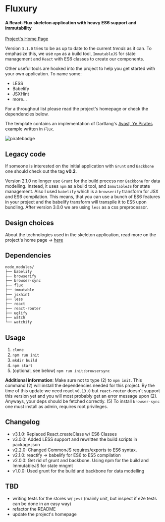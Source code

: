 # Fluxury
#### A React-Flux skeleton application with heavy ES6 support and immutability

[Project's Home Page](http://jim-y.me/fluxury/)

Version `3.1.0` tries to be as up to date to the current *trends* as it can. To emphasize this, we use `npm` as a build tool, `ImmutableJS` for state management
and `React` with ES6 classes to create our components.

Other useful tools are hooked into the project to help you get started with your own application. To name some:

- LESS
- Babelify
- JSXHint
- more...

For a throughout list please read the project's homepage or check the dependencies below.

The template contains an implementation of Dartlang's [Avast, Ye Pirates](https://www.dartlang.org/codelabs/darrrt/) example written in `Flux`.

![piratebadge](https://raw.githubusercontent.com/jim-y/fluxury/master/assets/images/piratebadge.png)

## Legacy code

If someone is interested on the initial application with `Grunt` and `Backbone` one should check out the tag **v0.2**.

Version 2.1.0 no longer use `Grunt` for the build process nor `Backbone` for data modelling. Instead, it uses `npm` as a build tool, and `ImmutableJS` for state
management. Also I used `babelify` which is a `browserify` transform for JSX and ES6 compilation. This means, that you can use a bunch of ES6 features in your project
and the babelify transform will transpile it to ES5 upon bundling. After version 3.0.0 we are using `less` as a css preprocessor.

## Design choices

About the technologies used in the skeleton application, read more on the project's home page -> [here](http://jim-y.me/fluxury/)

## Dependencies

```bash
node_modules/
├── babelify
├── browserify
├── browser-sync
├── flux
├── immutable
├── jsxhint
├── less
├── react
├── react-router
├── uglify
├── watch
└── watchify
```

## Usage

1. `clone`
2. `npm run init`
3. `mkdir build`
4. `npm start`
5. (optional, see below) `npm run init:browsersync`

**Additional information**: Make sure not to type (2) to `npm init`. This command (2) will install the dependencies needed for this project.
By the time of this update we need react `v0.13.0` but `react-router` doesn't support this version yet and you will most probably
get an error message upon (2). Anyways, your deps should be fetched correctly. (5) To install `browser-sync` one must install as admin, requires
root privileges.

## Changelog

- v3.1.0: Replaced React.createClass w/ ES6 Classes
- v3.0.0: Added LESS support and rewritten the build scripts in package.json
- v2.2.0: Changed CommonJS requires/exports to ES6 syntax.
- v2.1.0: reactify -> babelify for ES6 to ES5 compilation
- v2.0.0: Get rid of grunt and backbone. Using npm for the build and ImmutableJS for state mngmt
- v1.0.0: Used grunt for the build and backbone for data modelling

## TBD

- writing tests for the stores w/ `jest` (mainly unit, but inspect if e2e tests can be done in an easy way)
- refactor the README
- update the project's homepage
